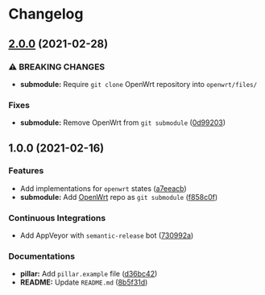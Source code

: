 # Changelog

## [2.0.0](https://github.com/extra2000/openwrt-formula/compare/v1.0.0...v2.0.0) (2021-02-28)


### ⚠ BREAKING CHANGES

* **submodule:** Require `git clone` OpenWrt repository into `openwrt/files/`

### Fixes

* **submodule:** Remove OpenWrt from `git submodule` ([0d99203](https://github.com/extra2000/openwrt-formula/commit/0d992039129114cb4867ddd323dac2afea7d1346))

## 1.0.0 (2021-02-16)


### Features

* Add implementations for `openwrt` states ([a7eeacb](https://github.com/extra2000/openwrt-formula/commit/a7eeacb3946808a249d631660733757202a33679))
* **submodule:** Add [OpenWrt](https://github.com/openwrt/openwrt) repo as `git submodule` ([f858c0f](https://github.com/extra2000/openwrt-formula/commit/f858c0f0efa980b9725ab0fcfdeeadf9ed2799f3))


### Continuous Integrations

* Add AppVeyor with `semantic-release` bot ([730992a](https://github.com/extra2000/openwrt-formula/commit/730992a4d33c304e3839969bb82b828fd76d6980))


### Documentations

* **pillar:** Add `pillar.example` file ([d36bc42](https://github.com/extra2000/openwrt-formula/commit/d36bc4241e598fce5fc14c45867fab9a2c192bdc))
* **README:** Update `README.md` ([8b5f31d](https://github.com/extra2000/openwrt-formula/commit/8b5f31d745a073f54eef7e813ba1beedc8a76570))
